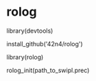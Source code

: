 # rolog

 library(devtools)

 install_github('42n4/rolog')

 library(rolog)

 rolog_init(path_to_swipl.prec) 

